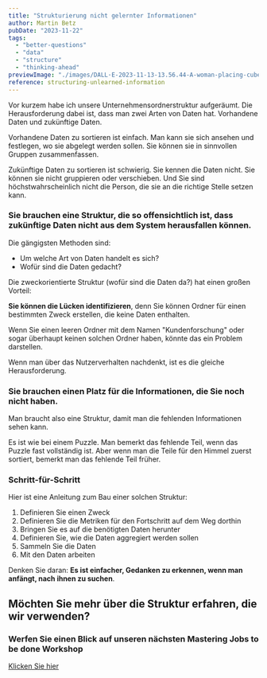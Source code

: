 ```yaml
---
title: "Strukturierung nicht gelernter Informationen"
author: Martin Betz
pubDate: "2023-11-22"
tags:
  - "better-questions"
  - "data"
  - "structure"
  - "thinking-ahead"
previewImage: "./images/DALL·E-2023-11-13-13.56.44-A-woman-placing-cubes-of-data-into-labeled-boxes.-The-scene-is-dominated-by-blue-and-mint-colors-blending-a-watercolor-aesthetic-with-slightly-geomet.png"
reference: structuring-unlearned-information
---
```


Vor kurzem habe ich unsere Unternehmensordnerstruktur aufgeräumt. Die Herausforderung dabei ist, dass man zwei Arten von Daten hat. Vorhandene Daten und zukünftige Daten.

Vorhandene Daten zu sortieren ist einfach. Man kann sie sich ansehen und festlegen, wo sie abgelegt werden sollen. Sie können sie in sinnvollen Gruppen zusammenfassen.

Zukünftige Daten zu sortieren ist schwierig. Sie kennen die Daten nicht. Sie können sie nicht gruppieren oder verschieben. Und Sie sind höchstwahrscheinlich nicht die Person, die sie an die richtige Stelle setzen kann.

### Sie brauchen eine Struktur, die so offensichtlich ist, dass zukünftige Daten nicht aus dem System herausfallen können.

Die gängigsten Methoden sind:

- Um welche Art von Daten handelt es sich?
- Wofür sind die Daten gedacht?

Die zweckorientierte Struktur (wofür sind die Daten da?) hat einen großen Vorteil:

**Sie können die Lücken identifizieren**, denn Sie können Ordner für einen bestimmten Zweck erstellen, die keine Daten enthalten.



Wenn Sie einen leeren Ordner mit dem Namen "Kundenforschung" oder sogar überhaupt keinen solchen Ordner haben, könnte das ein Problem darstellen.

Wenn man über das Nutzerverhalten nachdenkt, ist es die gleiche Herausforderung.

### Sie brauchen einen Platz für die Informationen, die Sie noch nicht haben.

Man braucht also eine Struktur, damit man die fehlenden Informationen sehen kann.

Es ist wie bei einem Puzzle. Man bemerkt das fehlende Teil, wenn das Puzzle fast vollständig ist. Aber wenn man die Teile für den Himmel zuerst sortiert, bemerkt man das fehlende Teil früher.

### Schritt-für-Schritt

Hier ist eine Anleitung zum Bau einer solchen Struktur:

1. Definieren Sie einen Zweck
2. Definieren Sie die Metriken für den Fortschritt auf dem Weg dorthin
3. Bringen Sie es auf die benötigten Daten herunter
4. Definieren Sie, wie die Daten aggregiert werden sollen
5. Sammeln Sie die Daten
6. Mit den Daten arbeiten

Denken Sie daran: **Es ist einfacher, Gedanken zu erkennen, wenn man anfängt, nach ihnen zu suchen**.



## Möchten Sie mehr über die Struktur erfahren, die wir verwenden?

### Werfen Sie einen Blick auf unseren nächsten Mastering Jobs to be done Workshop

[Klicken Sie hier](/services/mastering-jobs-to-be-done-online-workshop/)
